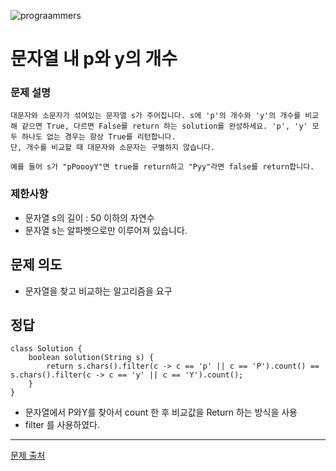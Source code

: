 ![prograammers](https://github.com/user-attachments/assets/0c8ee936-25ad-482b-a2a9-82ac3abfdfe0)

# 문자열 내 p와 y의 개수

### 문제 설명
```
대문자와 소문자가 섞여있는 문자열 s가 주어집니다. s에 'p'의 개수와 'y'의 개수를 비교해 같으면 True, 다르면 False를 return 하는 solution를 완성하세요. 'p', 'y' 모두 하나도 없는 경우는 항상 True를 리턴합니다. 
단, 개수를 비교할 때 대문자와 소문자는 구별하지 않습니다.

예를 들어 s가 "pPoooyY"면 true를 return하고 "Pyy"라면 false를 return합니다.
```

### 제한사항
- 문자열 s의 길이 : 50 이하의 자연수
- 문자열 s는 알파벳으로만 이루어져 있습니다.

## 문제 의도
- 문자열을 찾고 비교하는 알고리즘을 요구

## 정답
```
class Solution {
    boolean solution(String s) {
        return s.chars().filter(c -> c == 'p' || c == 'P').count() == s.chars().filter(c -> c == 'y' || c == 'Y').count();
    }
}
```
- 문자열에서 P와Y를 찾아서 count 한 후 비교값을 Return 하는 방식을 사용
- filter 를 사용하였다.

---
[문제 출처](https://school.programmers.co.kr/learn/courses/30/lessons/12916?language=java)
